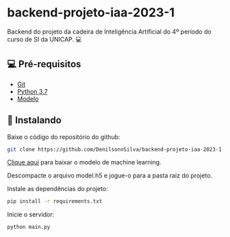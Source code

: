 # backend-projeto-iaa-2023-1

Backend do projeto da cadeira de Inteligência Artificial do 4º período do curso de SI da UNICAP. 💻

## 💻 Pré-requisitos

- [Git](https://git-scm.com)
- [Python 3.7](https://apps.microsoft.com/store/detail/python-37/9NJ46SX7X90P?hl=pt-br&gl=br)
- [Modelo](https://mega.nz/file/l8cXBTDb#n7kK1L9GwDPjrBZKHmmOziI4ZSwWMAEfTwJUUKDk40o)

## 🚀 Instalando

Baixe o código do repositório do github:

```bash
git clone https://github.com/DenilsonnSilva/backend-projeto-iaa-2023-1.git
```

[Clique aqui](https://mega.nz/file/l8cXBTDb#n7kK1L9GwDPjrBZKHmmOziI4ZSwWMAEfTwJUUKDk40o) para baixar o modelo de machine learning.

Descompacte o arquivo model.h5 e jogue-o para a pasta raiz do projeto.

Instale as dependências do projeto:

```bash
pip install -r requirements.txt
```

Inicie o servidor:

```bash
python main.py
```
